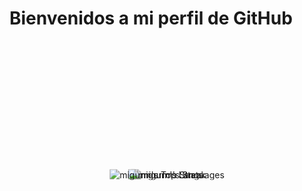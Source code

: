# Bienvenidos a mi perfil de GitHub

<div style="background-image: url(gif_fondo.gif); background-size: cover; height: 400px; position: relative;">

  <p align="center" style="position: absolute; top: 50%; left: 50%; transform: translate(-50%, -50%);">
    <img src="https://github-readme-stats.vercel.app/api?username=migurm&theme=vue-dark&show_icons=true&hide_border=true&count_private=true" alt="migurm's Stats">
  </p>

  <p align="center" style="position: absolute; top: 50%; left: 50%; transform: translate(-50%, -50%);">
    <img src="https://github-readme-streak-stats.herokuapp.com/?user=migurm&theme=vue-dark&hide_border=true" alt="migurm's Streak">
  </p>

  <p align="center" style="position: absolute; top: 50%; left: 50%; transform: translate(-50%, -50%);">
    <img src="https://github-readme-stats.vercel.app/api/top-langs/?username=migurm&theme=vue-dark&show_icons=true&hide_border=true&layout=compact" alt="migurm's Top Languages">
  </p>

</div>
